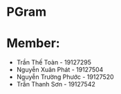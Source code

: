 # PGram

# Member:
- Trần Thế Toàn - 19127295
- Nguyễn Xuân Phát - 19127504
- Nguyễn Trường Phước - 19127520
- Trần Thanh Sơn - 19127542
